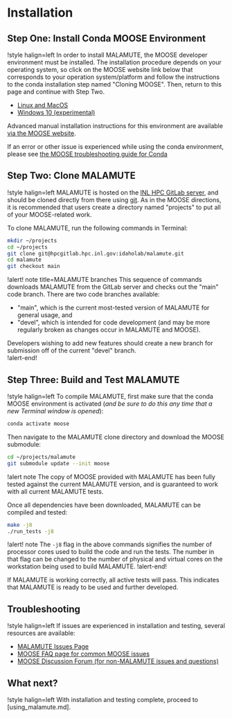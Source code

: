 # Installation

## Step One: Install Conda MOOSE Environment

!style halign=left
In order to install MALAMUTE, the MOOSE developer environment must be installed. The
installation procedure depends on your operating system, so click on the MOOSE
website link below that corresponds to your operation system/platform and follow
the instructions to the conda installation step named "Cloning MOOSE". Then,
return to this page and continue with Step Two.

- [Linux and MacOS](https://mooseframework.inl.gov/getting_started/installation/conda.html)
- [Windows 10 (experimental)](https://mooseframework.inl.gov/getting_started/installation/windows10.html)

Advanced manual installation instructions for this environment are available
[via the MOOSE website](https://mooseframework.inl.gov/getting_started/installation/index.html).

If an error or other issue is experienced while using the conda environment,
please see [the MOOSE troubleshooting guide for Conda](https://mooseframework.inl.gov/help/troubleshooting.html#condaissues)

## Step Two: Clone MALAMUTE

!style halign=left
MALAMUTE is hosted on the [INL HPC GitLab server](https://hpcgitlab.hpc.inl.gov/idaholab/malamute),
and should be cloned directly from there using [git](https://git-scm.com/). As in
the MOOSE directions, it is recommended that users create a directory named
"projects" to put all of your MOOSE-related work.

To clone MALAMUTE, run the following commands in Terminal:

```bash
mkdir ~/projects
cd ~/projects
git clone git@hpcgitlab.hpc.inl.gov:idaholab/malamute.git
cd malamute
git checkout main
```

!alert! note title=MALAMUTE branches
This sequence of commands downloads MALAMUTE from the GitLab server and checks
out the "main" code branch. There are two code branches available:

- "main", which is the current most-tested version of MALAMUTE for general usage, and
- "devel", which is intended for code development (and may be more regularly broken as changes occur in MALAMUTE and MOOSE).

Developers wishing to add new features should create a new branch for submission
off of the current "devel" branch.  
!alert-end!

## Step Three: Build and Test MALAMUTE

!style halign=left
To compile MALAMUTE, first make sure that the conda MOOSE environment is activated
(*and be sure to do this any time that a new Terminal window is opened*):

```bash
conda activate moose
```

Then navigate to the MALAMUTE clone directory and download the MOOSE submodule:

```bash
cd ~/projects/malamute
git submodule update --init moose
```

!alert note
The copy of MOOSE provided with MALAMUTE has been fully tested against the current
MALAMUTE version, and is guaranteed to work with all current MALAMUTE tests.

Once all dependencies have been downloaded, MALAMUTE can be compiled and tested:

```bash
make -j8
./run_tests -j8
```

!alert! note
The `-j8` flag in the above commands signifies the number of processor cores used to 
build the code and run the tests. The number in that flag can be changed to the 
number of physical and virtual cores on the workstation being used to build MALAMUTE.
!alert-end!

If MALAMUTE is working correctly, all active tests will pass. This indicates that
MALAMUTE is ready to be used and further developed.

## Troubleshooting

!style halign=left
If issues are experienced in installation and testing, several resources
are available:

- [MALAMUTE Issues Page](https://hpcgitlab.hpc.inl.gov/idaholab/malamute/issues)
- [MOOSE FAQ page for common MOOSE issues](https://mooseframework.inl.gov/help/faq/index.html)
- [MOOSE Discussion Forum (for non-MALAMUTE issues and questions)](https://github.com/idaholab/moose/discussions)

## What next?

!style halign=left
With installation and testing complete, proceed to [using_malamute.md].
